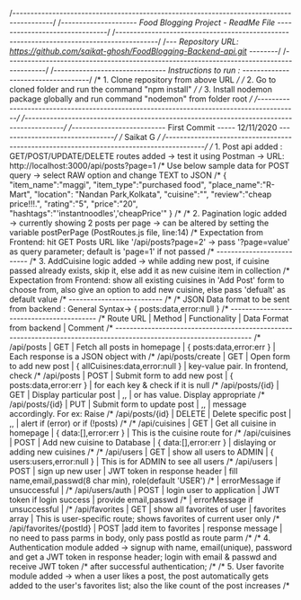 /*-----------------------------------------------------------------------------------------*/
/*---------------------	Food Blogging Project - ReadMe File -------------------------------*/
/*-----------------------------------------------------------------------------------------*/
/*--- Repository URL: https://github.com/saikat-ghosh/FoodBlogging-Backend-api.git --------*/
/*-----------------------------------------------------------------------------------------*/
/*------------------------------- Instructions to run : -----------------------------------*/
/* 1.	Clone repository from above URL													   */
/* 2.	Go to cloned folder and run the command "npm install"							   */
/* 3.	Install nodemon package globally and run command "nodemon" from folder root	       */
/*-----------------------------------------------------------------------------------------*/
/*-----------------------------------------------------------------------------------------*/
/*-------------------------- First Commit ----- 12/11/2020 --------------------------------*/
/* 										Saikat G 										   */
/*-----------------------------------------------------------------------------------------*/
/* 1. Post api added : GET/POST/UPDATE/DELETE routes added -> test it using Postman -> URL: http://localhost:3000/api/posts?page=1
/*    Use below sample data for POST query -> select RAW option and change TEXT  to JSON
/*    {
		"item_name":"maggi",
		"item_type":"purchased food",
		"place_name":"R-Mart",
		"location": "Nandan Park,Kolkata",
		"cuisine":"",
		"review":"cheap price!!!.",
		"rating":"5",
		"price":"20",
		"hashtags":"'instantnoodles','cheapPrice'"
	  }
/*
/* 2. Pagination logic added -> currently showing 2 posts per page -> can be altered by setting the variable postPerPage (PostRoutes.js file, line:14)
/*    Expectation from Frontend: hit GET Posts URL like '/api/posts?page=2' -> pass '?page=value' as query parameter; default is 'page=1' if not passed
/*    --------------------------
/* 3. AddCuisine logic added -> while adding new post, if cuisine passed already exists, skip it, else add it as new cuisine item in collection
/*    Expectation from Frontend: show all existing cuisines in 'Add Post' form to choose from, also give an option to add new cuisine, else pass 'defualt' as default value
/*    --------------------------
/*
/*	  JSON Data format to be sent from backend : General Syntax-> { posts:data,error:null }
/*    -----------------------------------------
/*	  		Route URL	| Method | 		  Functionality 	   | 	Data Format from backend	    | Comment
/*    --------------------------------------------------------------------------------------------------------------------
/*	  /api/posts 		| 	GET	 | Fetch all posts in homepage |  { posts:data,error:err }  		| Each response is a JSON object with
/*	  /api/posts/create	|   GET  | Open form to add new post   |  { allCuisines:data,error:null }	| key-value pair. In frontend, check
/*	  /api/posts 		|   POST | Submit form to add new post |  { posts:data,error:err } 			| for each key & check if it is null
/*	  /api/posts/{id}	| 	GET  | Display particular post 	   | 		,,							| or has value. Display appropriate
/*	  /api/posts/{id}	| 	PUT  | Submit form to update post  |  		,,							| message accordingly. For ex: Raise
/*	  /api/posts/{id}	| DELETE | Delete specific post 	   | 		,,							| alert if (error) or if (!posts)
/*
/*	  /api/cuisines 	| 	GET	 | Get all cuisine in homepage |  { data:[],error:err }  			| This is the cuisine route for 
/*	  /api/cuisines 	| 	POST | Add new cuisine to Database |  { data:[],error:err }  			| dislaying or adding new cuisines
/*
/*	  /api/users	 	| 	GET	 | show all users to ADMIN	   |  { users:users,error:null }		| This is for ADMIN to see all users 
/*	  /api/users	 	| 	POST | sign up new user 		   |  JWT token in response header		| fill name,email,passwd(8 char min), role(default 'USER')
/*															   |    errorMessage if unsuccessful	|
/*	  /api/users/auth	|   POST | login user to application   |  JWT token if login success		| provide email,passwd
/*															   |    errorMessage if unsuccessful	|
/*	  /api/favorites 	| 	GET	 | show all favorites of user  |  favorites array					| This is user-specific route; shows favorites of current user only
/*	  /api/favorites/{postId} | POST |add item to favorites	   |  response message 				    | no need to pass parms in body, only pass postId as route parm
/*
/* 4. Authentication module added -> signup with name, email(unique), password and get a JWT token in response header; login with email & passwd and receive JWT token
/*    after successful authentication;
/*
/* 5. User favorite module added -> when a user likes a post, the post automatically gets added to the user's favorites list; also the like count of the post increases
/*